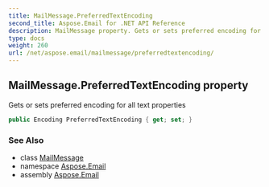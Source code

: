 ```yaml
---
title: MailMessage.PreferredTextEncoding
second_title: Aspose.Email for .NET API Reference
description: MailMessage property. Gets or sets preferred encoding for all text properties
type: docs
weight: 260
url: /net/aspose.email/mailmessage/preferredtextencoding/
---
```

## MailMessage.PreferredTextEncoding property

Gets or sets preferred encoding for all text properties

```csharp
public Encoding PreferredTextEncoding { get; set; }
```

### See Also

* class [MailMessage](../)
* namespace [Aspose.Email](../../mailmessage/)
* assembly [Aspose.Email](../../../)


